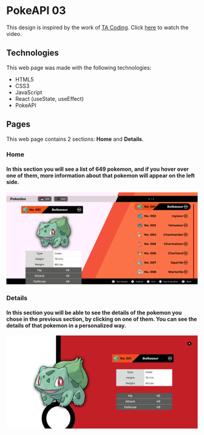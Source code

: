 # PokeAPI 03
This design is inspired by the work of [TA Coding](https://www.youtube.com/@tacoding). Click [here](https://youtu.be/E-T5R_GhT-k) to watch the video.

## Technologies
This web page was made with the following technologies:
- HTML5
- CSS3
- JavaScript
- React (useState, useEffect)
- PokeAPI

## Pages
This web page contains 2 sections: **Home** and **Details**.

### Home
#### In this section you will see a list of 649 pokemon, and if you hover over one of them, more information about that pokemon will appear on the left side.
![preview home section](src/assets/preview-1.png)

### Details
#### In this section you will be able to see the details of the pokemon you chose in the previous section, by clicking on one of them. You can see the details of that pokemon in a personalized way.
![preview home section](src/assets/preview-2.jpeg)
